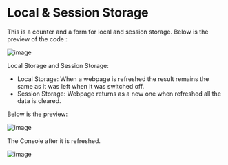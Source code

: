 # Local & Session Storage

This is a counter and a form for local and session storage.
Below is the preview of the code : 


![image](https://github.com/user-attachments/assets/55102b05-7c5d-4da2-a6ce-66a3ba07a6c6)

Local Storage and Session Storage:
- Local Storage: When a webpage is refreshed the result remains the same as it was left when it was switched off.
- Session Storage: Webpage returns as a new one when refreshed all the data is cleared.

Below is the preview: 


![image](https://github.com/user-attachments/assets/406cb2d7-8702-43f4-8e20-286f071da6ef)


The Console after it is refreshed.


![image](https://github.com/user-attachments/assets/5e89cc44-af28-4348-8838-953f7ed912a2)
